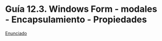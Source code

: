 # Guía 12.3. Windows Form - modales - Encapsulamiento - Propiedades

[Enunciado](https://docs.google.com/document/d/1fPd2SNGcgymZnVEZboSQpI9alYgTBPi0/preview)
